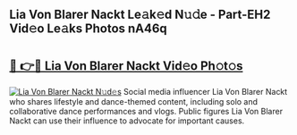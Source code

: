 ## Lia Von Blarer Nackt Le𝚊k𝚎d N𝚞𝚍e - Part-EH2 Vid𝚎o Le𝚊ks Photos nA46q

# <h2><a href="http://fb8fn8.evod.top/?m=Lia+Von+Blarer+Nackt">🔗 👉🔴 Lia Von Blarer Nackt Vid𝚎o Ph𝚘t𝚘s</a></h2>

[![Lia Von Blarer Nackt N𝚞d𝚎s](https://i.imgur.com/8V9OHl7.gif)](http://fb8fn8.evod.top/?m=Lia+Von+Blarer+Nackt)
Social media influencer Lia Von Blarer Nackt who shares lifestyle and dance-themed content, including solo and collaborative dance performances and vlogs. Public figures Lia Von Blarer Nackt can use their influence to advocate for important causes. 
